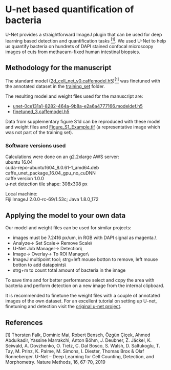 # U-net based quantification of bacteria

U-Net provides a straightforward ImageJ plugin that can be used for deep learning based detection and quantification tasks [<sup>[1]<sup>](#1).
We used U-Net to help us quantify bacteria on hundrets of DAPI stained confocal microscopy images of cuts from methacarn-fixed human intestinal biopsies.

## Methodology for the manuscript

The standard model ([2d_cell_net_v0.caffemodel.h5](https://lmb.informatik.uni-freiburg.de/resources/opensource/unet/2d_cell_net_v0_model.zip))[<sup>[1]<sup>](#1) was finetuned with the annotated dataset in the [training_set](training_set/) folder.

The resulting model and weight files used for the manuscript are:
-  [unet-0ce131a1-8282-464a-9b8a-e2a6a4777166.modeldef.h5](unet-0ce131a1-8282-464a-9b8a-e2a6a4777166.modeldef.h5)
-  [finetuned_3.caffemodel.h5](finetuned_3.caffemodel.h5)

Data from supplementary figure S1d can be reproduced with these model and weight files and [Figure_S1_Example.tif](figure_S1/Fig_S1_Example.tif) (a representative image which was not part of the training set).

### Software versions used

Calculations were done on an g2.2xlarge AWS server:\
ubuntu 16.04\
cuda-repo-ubuntu1604_8.0.61-1_amd64.deb\
caffe_unet_package_16.04_gpu_no_cuDNN\
caffe version 1.0.0\
u-net detection tile shape: 308x308 px

Local machine:\
Fiji ImageJ 2.0.0-rc-69/1.53c; Java 1.8.0_172

## Applying the model to your own data

Our model and weight files can be used for similar projects:

- images must be 7.2416 px/um, in RGB with DAPI signal as magenta.\
- Analyze-> Set Scale-> Remove Scale\
- U-Net Job Manager-> Detection\
- Image-> Overlay-> To ROI Manager\
- ImageJ multipoint tool; strg+left mouse botton to remove, left mouse botton to add datapoints\
- strg+m to count total amount of bacteria in the image

To save time and for better performance select and copy the area with bacteria and perform detection on a new image from the internal clipboard.

It is recommended to finetune the weight files with a couple of annotated images of the own dataset.
For an excellent tutorial on setting up U-net, finetuning and detection visit the [original u-net project](https://lmb.informatik.uni-freiburg.de/resources/opensource/unet/#detection).

## References
<a id="1">[1]</a>
Thorsten Falk, Dominic Mai, Robert Bensch, Özgün Çiçek, Ahmed Abdulkadir, Yassine Marrakchi, Anton Böhm, J. Deubner, Z. Jäckel, K. Seiwald, A. Dovzhenko, O. Tietz, C. Dal Bosco, S. Walsh, D. Saltukoglu, T. Tay, M. Prinz, K. Palme, M. Simons, I. Diester, Thomas Brox & Olaf Ronneberger. U-Net – Deep Learning for Cell Counting, Detection, and Morphometry. Nature Methods, 16, 67-70, 2019
